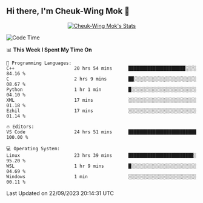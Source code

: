 ## Hi there, I'm Cheuk-Wing Mok 👋

<!--
**mozro0327/mozro0327** is a ✨ _special_ ✨ repository because its `README.md` (this file) appears on your GitHub profile.

Here are some ideas to get you started:

- 🔭 I’m currently working on ...
- 🌱 I’m currently learning ...
- 👯 I’m looking to collaborate on ...
- 🤔 I’m looking for help with ...
- 💬 Ask me about ...
- 📫 How to reach me: ...
- 😄 Pronouns: ...
- ⚡ Fun fact: ...
-->

<p align="center">
  <a href="https://github.com/mozro0327" class="rich-diff-level-one">
    <img src="https://github-readme-stats.vercel.app/api?username=mozro0327&title_color=333&text_color=777" alt="Cheuk-Wing Mok's Stats" >
    <!-- &hide=issues
    <img src="https://github-readme-stats.vercel.app/api?username=mozro0327&hide=issues&title_color=333&text_color=777" alt="Cheuk-Wing Mok's Stats" >
    -->
  </a>
</p>

<!--START_SECTION:waka-->
![Code Time](http://img.shields.io/badge/Code%20Time-2%2C002%20hrs%2023%20mins-blue)

📊 **This Week I Spent My Time On** 

```text
💬 Programming Languages: 
C++                      20 hrs 54 mins      █████████████████████░░░░   84.16 % 
C                        2 hrs 9 mins        ██░░░░░░░░░░░░░░░░░░░░░░░   08.67 % 
Python                   1 hr 1 min          █░░░░░░░░░░░░░░░░░░░░░░░░   04.10 % 
XML                      17 mins             ░░░░░░░░░░░░░░░░░░░░░░░░░   01.18 % 
Ezhil                    17 mins             ░░░░░░░░░░░░░░░░░░░░░░░░░   01.14 % 

🔥 Editors: 
VS Code                  24 hrs 51 mins      █████████████████████████   100.00 % 

💻 Operating System: 
Linux                    23 hrs 39 mins      ████████████████████████░   95.20 % 
WSL                      1 hr 9 mins         █░░░░░░░░░░░░░░░░░░░░░░░░   04.69 % 
Windows                  1 min               ░░░░░░░░░░░░░░░░░░░░░░░░░   00.11 % 
```


 Last Updated on 22/09/2023 20:14:31 UTC
<!--END_SECTION:waka-->
